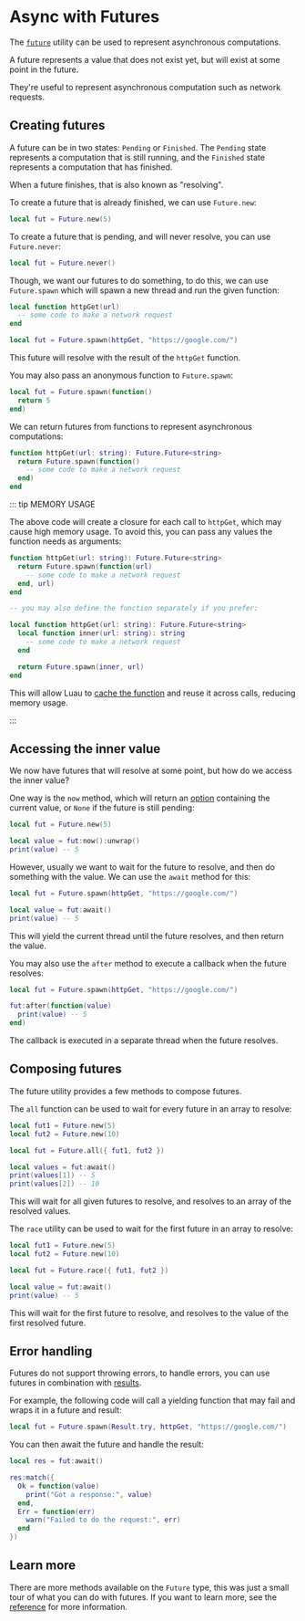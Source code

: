 # Async with Futures

The [`future`](/reference/future) utility can be used to represent asynchronous
computations.

A future represents a value that does not exist yet, but will exist at some
point in the future.

They're useful to represent asynchronous computation such as network requests.

## Creating futures

A future can be in two states: `Pending` or `Finished`. The `Pending` state
represents a computation that is still running, and the `Finished` state
represents a computation that has finished.

When a future finishes, that is also known as "resolving".

To create a future that is already finished, we can use `Future.new`:

```lua
local fut = Future.new(5)
```

To create a future that is pending, and will never resolve, you can use
`Future.never`:

```lua
local fut = Future.never()
```

Though, we want our futures to do something, to do this, we can use `Future.spawn`
which will spawn a new thread and run the given function:

```lua
local function httpGet(url)
  -- some code to make a network request
end

local fut = Future.spawn(httpGet, "https://google.com/")
```

This future will resolve with the result of the `httpGet` function.

You may also pass an anonymous function to `Future.spawn`:

```lua
local fut = Future.spawn(function()
  return 5
end)
```

We can return futures from functions to represent asynchronous computations:

```lua
function httpGet(url: string): Future.Future<string>
  return Future.spawn(function()
    -- some code to make a network request
  end)
end
```

::: tip MEMORY USAGE

The above code will create a closure for each call to `httpGet`, which may
cause high memory usage. To avoid this, you can pass any values the function
needs as arguments:

```lua
function httpGet(url: string): Future.Future<string>
  return Future.spawn(function(url)
    -- some code to make a network request
  end, url)
end

-- you may also define the function separately if you prefer:

local function httpGet(url: string): Future.Future<string>
  local function inner(url: string): string
    -- some code to make a network request
  end

  return Future.spawn(inner, url)
end
```

This will allow Luau to [cache the function](https://luau-lang.org/performance#closure-caching)
and reuse it across calls, reducing memory usage.

:::

## Accessing the inner value

We now have futures that will resolve at some point, but how do we access the
inner value?

One way is the `now` method, which will return an [option](/docs/optional-values)
containing the current value, or `None` if the future is still pending:

```lua
local fut = Future.new(5)

local value = fut:now():unwrap()
print(value) -- 5
```

However, usually we want to wait for the future to resolve, and then do
something with the value. We can use the `await` method for this:

```lua
local fut = Future.spawn(httpGet, "https://google.com/")

local value = fut:await()
print(value) -- 5
```

This will yield the current thread until the future resolves, and then return
the value.

You may also use the `after` method to execute a callback when the future
resolves:

```lua
local fut = Future.spawn(httpGet, "https://google.com/")

fut:after(function(value)
  print(value) -- 5
end)
```

The callback is executed in a separate thread when the future resolves.

## Composing futures

The future utility provides a few methods to compose futures.

The `all` function can be used to wait for every future in an array to resolve:

```lua
local fut1 = Future.new(5)
local fut2 = Future.new(10)

local fut = Future.all({ fut1, fut2 })

local values = fut:await()
print(values[1]) -- 5
print(values[2]) -- 10
```

This will wait for all given futures to resolve, and resolves to an array of
the resolved values.

The `race` utility can be used to wait for the first future in an array to
resolve:

```lua
local fut1 = Future.new(5)
local fut2 = Future.new(10)

local fut = Future.race({ fut1, fut2 })

local value = fut:await()
print(value) -- 5
```

This will wait for the first future to resolve, and resolves to the value of
the first resolved future.

## Error handling

Futures do not support throwing errors, to handle errors, you can use futures
in combination with [results](/docs/error-handling).

For example, the following code will call a yielding function that may fail
and wraps it in a future and result:

```lua
local fut = Future.spawn(Result.try, httpGet, "https://google.com/")
```

You can then await the future and handle the result:

```lua
local res = fut:await()

res:match({
  Ok = function(value)
    print("Got a response:", value)
  end,
  Err = function(err)
    warn("Failed to do the request:", err)
  end
})
```

## Learn more

There are more methods available on the `Future` type, this was just a small
tour of what you can do with futures. If you want to learn more, see the
[reference](/reference/future) for more information.
